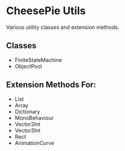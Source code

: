 # CheesePie Utils
Various utility classes and extension methods.

## Classes
- FiniteStateMachine
- ObjectPool

## Extension Methods For:
- List
- Array
- Dictionary
- MonoBehaviour
- Vector2Int
- Vector3Int
- Rect
- AnimationCurve
